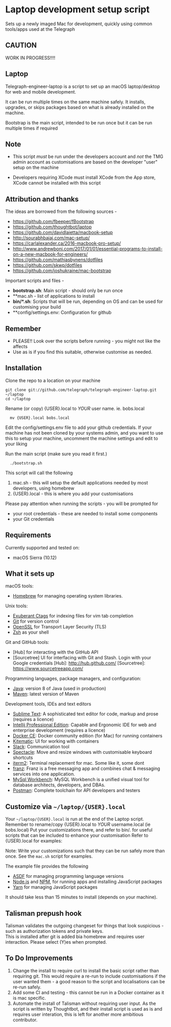 # Laptop development setup script
Sets up a newly imaged Mac for development, quickly using 
common tools/apps used at the Telegraph


## CAUTION


WORK IN PROGRESS!!!!

## Laptop

Telegraph-engineer-laptop is a script to set up an macOS laptop/desktop for web and 
mobile development. 

It can be run multiple times on the same machine safely.
It installs, upgrades, or skips packages based on what is already installed 
on the machine.

Bootstrap is the main script, intended to be run once but it can be run multiple times
if required

## Note
* This script *must* be run under the developers account and *not* the TMG admin account 
as customisations are based on the developer "user" setup on the machine

* Developers requiring XCode must install XCode from the App store, XCode 
cannot be installed with this script

## Attribution and thanks
The ideas are borrowed from the following sources -
* https://github.com/fbeeper/fBootstrap 
* https://github.com/thoughtbot/laptop 
* https://github.com/davidlaietta/macbook-setup
* http://sourabhbajaj.com/mac-setup/
* https://carlalexander.ca/2016-macbook-pro-setup/
* http://www.andrewboni.com/2017/01/01/essential-programs-to-install-on-a-new-macbook-for-engineers/
* https://github.com/mathiasbynens/dotfiles
* https://github.com/skwp/dotfiles
* https://github.com/joshukraine/mac-bootstrap

Important scripts and files -
* **bootstrap.sh**: Main script - should only be run once
* **mac.sh - list of applications to install
* **bin/*.sh**: Scripts that will be run, depending on OS and can be used for customising your build
* **config/settings.env: Configuration for github

## Remember 

* PLEASE!! Look over the scripts before running - you might not like the affects
* Use as is if you find this suitable, otherwise customise as needed.


## Installation

Clone the repo to a location on your machine

	git clone git://github.com/telegraph/telegraph-engineer-laptop.git ~/laptop 
	cd ~/laptop 

Rename (or copy) {USER}.local to *YOUR* user name. ie. bobs.local
      
      mv {USER}.local bobs.local
      
Edit the config/settings.env file to add your github credentials.  If your machine has not been
cloned by your systems admin, and you want to use this to setup your machine, uncomment the 
machine settings and edit to your liking

Run the main script (make sure you read it first.)

      ./bootstrap.sh

This script will call the following

1. mac.sh - this will setup the default applications needed by most developers, using homebrew
1. {USER}.local - this is where you add your customisations 
 

Please pay attention when running the scripts - you will be prompted for 
* your root credentials - these are needed to install some components
* your Git credentials 

## Requirements


Currently supported and tested on:

* macOS Sierra (10.12)

## What it sets up

macOS tools:

* [Homebrew] for managing operating system libraries.

[Homebrew]: http://brew.sh/

Unix tools:

* [Exuberant Ctags] for indexing files for vim tab completion
* [Git] for version control
* [OpenSSL] for Transport Layer Security (TLS)
* [Zsh] as your shell

[Exuberant Ctags]: http://ctags.sourceforge.net/
[Git]: https://git-scm.com/
[OpenSSL]: https://www.openssl.org/
[Zsh]: http://www.zsh.org/

Git and GitHub tools:

* [Hub] for interacting with the GitHub API
* [Sourcetree] UI for interfacing with Git and Stash.  Login with your Google credentials
[Hub]: http://hub.github.com/
[Sourcetree]: https://www.sourcetreeapp.com/ 

Programming languages, package managers, and configuration:

* [Java]: version 8 of Java (used in production)
* [Maven]: latest version of Maven

Development tools, IDEs and text editors
* [Sublime Text]: A sophisticated text editor for code, markup and prose (requires a licence)
* [Intellij Professional Edition]: Capable and Ergonomic IDE for web and enterprise development (requires a licence)
* [Docker CE]: Docker community edition (for Mac) for running containers
* [Kitematic]: UI for working with containers
* [Slack]: Communication tool
* [Spectacle]: Move and resize windows with customisable keyboard shortcuts
* [iterm2]: Terminal replacement for mac. Some like it, some dont
* [franz]: Franz is a free messaging app and combines chat & messaging services into one application.
* [MySql Workbench]: MySQL Workbench is a unified visual tool for database architects, developers, and DBAs. 
* [Postman]: Complete toolchain for API developers and testers

[Sublime Text]: https://www.sublimetext.com/
[Java]: https://www.java.com/en/
[Maven]: https://maven.apache.org/
[Intellij Professional Edition]: http://www.jetbrains.com/idea/download/#section=mac
[Docker CE]: https://www.docker.com/docker-mac
[Kitematic]: https://kitematic.com/
[Slack]: https://www.slack.com
[Spectacle]: https://www.spectacleapp.com/
[iterm2]: https://www.iterm2.com/
[franz]: http://meetfranz.com/
[MySql Workbench]: https://www.mysql.com/products/workbench/
[Postman]: https://www.getpostman.com/


## Customize via `~/laptop/{USER}.local`

Your `~/laptop/{USER}.local` is run at the end of the Laptop script.
Remember to rename/copy {USER}.local to *YOUR* username.local (ie bobs.local)
Put your customizations there, and refer to bin/*.* for useful scripts that
can be included to enhance your customisation
Refer to {USER}.local for examples:

Note: Write your customizations such that they can be run safely more than once.
See the `mac.sh` script for examples.

The example file provides the following

* [ASDF] for managing programming language versions
* [Node.js] and [NPM], for running apps and installing JavaScript packages
* [Yarn] for managing JavaScript packages

[ImageMagick]: http://www.imagemagick.org/
[Node.js]: http://nodejs.org/
[NPM]: https://www.npmjs.org/
[ASDF]: https://github.com/asdf-vm/asdf
[Yarn]: https://yarnpkg.com/en/

It should take less than 15 minutes to install (depends on your machine).

## Talisman prepush hook
Talisman validates the outgoing changeset for things that look suspicious - such 
as authorization tokens and private keys.  
This is installed after git is added bia homebrew and requires user interaction.
Please select (Y)es when prompted.  

## To Do Improvements
1. Change the install to require curl to install the basic script rather than
requiring git.  This would require a re-run to include customisations if the 
user wanted them - a good reason to the script and localisations can be re-run
safely.
1. Add some CI and testing - this cannot be run in a Docker container as it is
 mac specific.
1. Automate the install of Talisman without requiring user input.  As the script 
is written by Thoughtbot, and their install script is used as is and requires 
user interation, this is left for another more ambitious contributor.
